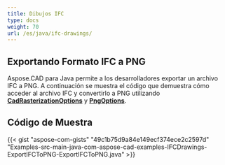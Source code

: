 ```yaml
---
title: Dibujos IFC
type: docs
weight: 70
url: /es/java/ifc-drawings/
---
```


## **Exportando Formato IFC a PNG**

Aspose.CAD para Java permite a los desarrolladores exportar un archivo IFC a PNG. A continuación se muestra el código que demuestra cómo acceder al archivo IFC y convertirlo a PNG utilizando [**CadRasterizationOptions**](https://reference.aspose.com/cad/java/com.aspose.cad.imageoptions/CadRasterizationOptions) y [**PngOptions**](https://reference.aspose.com/cad/java/com.aspose.cad.imageoptions/PngOptions).

## Código de Muestra

{{< gist "aspose-com-gists" "49c1b75d9a84e149ecf374ece2c2597d" "Examples-src-main-java-com-aspose-cad-examples-IFCDrawings-ExportIFCToPNG-ExportIFCToPNG.java" >}}
